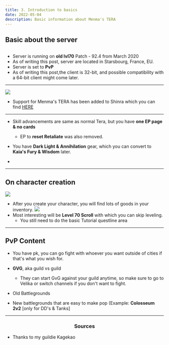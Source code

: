 ```yaml
---
title: 3. Introduction to basics
date: 2022-05-04
description: Basic information about Menma's TERA
---
```

## Basic about the server

![]()
* Server is running on **old lvl70** Patch - 92.4 from March 2020
* As of writing this post, server are located in Starsbourg, France, EU. 
* Server is set to **PvP**
* As of writing this post,the client is 32-bit, and possible compatibility with a 64-bit client might come later.
<hr/>

![](https://i.imgur.com/gCGwqNw.png) 
* Support for Menma's TERA has been added to Shinra which you can find [HERE](https://kabedon.moongourd.com/)
<hr/>

* Skill advancements are same as normal Tera, but you have **one EP page & no cards**
  * EP to **reset Retaliate** was also removed.

* You have **Dark Light & Annihilation** gear, which you can convert to **Kaia's Fury & Wisdom** later.
*
<hr/>

## On character creation
![](https://i.imgur.com/8duzTYv.png)
* After you create your character, you will find lots of goods in your inventory.
![](https://i.imgur.com/DZXWDzm.png)
* Most interesting will be **Level 70 Scroll** with which you can skip leveling.
  * You still need to do the basic Tutorial questline area

<hr/>

## PvP Content

* You have pk, you can go fight with whoever you want outside of cities if that's what you wish for.
* **GVG**, aka guild vs guild <br>
  * They can start GvG against your guild anytime, so make sure to go to Velika or switch channels if you don't want to fight.

* Old Battlegrounds 
* New battlegrounds that are easy to make pop (Example: **Colosseum 2v2** [only for DD's & Tanks]

<hr/> 

<center><h3>Sources</h3></center>

* Thanks to my guildie Kagekao







